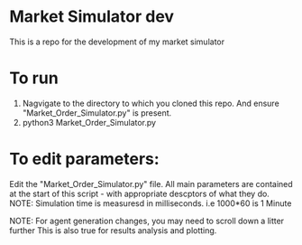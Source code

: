 # Market Simulator dev
This is a repo for the development of my market simulator



# To run
1. Nagvigate to the directory to which you cloned this repo. And ensure "Market_Order_Simulator.py" is present.
2. python3 Market_Order_Simulator.py

# To edit parameters:
Edit the "Market_Order_Simulator.py" file.
All main parameters are contained at the start of this script - with appropriate descptors of what they do.
NOTE: Simulation time is measuresd in milliseconds. i.e 1000*60 is 1 Minute

NOTE: For agent generation changes, you may need to scroll down a litter further
This is also true for results analysis and plotting.
